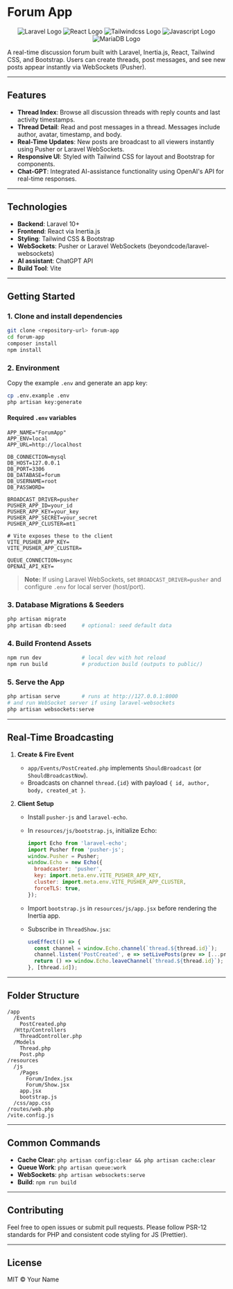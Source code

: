 # Forum App
<p align="center">
</p>
<p align="center">
    <img src="https://img.shields.io/badge/laravel-%23FF2D20.svg?style=for-the-badge&logo=laravel&logoColor=white" alt="Laravel Logo"/> 
    <img src="https://img.shields.io/badge/-ReactJs-61DAFB?logo=react&logoColor=white&style=for-the-badge&color=black" alt="React Logo"/> 
    <img src="https://img.shields.io/badge/tailwindcss-%2338B2AC.svg?style=for-the-badge&logo=tailwind-css&logoColor=white" alt="Tailwindcss Logo"/> 
    <img src="https://img.shields.io/badge/javascript-%23323330.svg?style=for-the-badge&logo=javascript&logoColor=%23F7DF1E" alt="Javascript Logo"/>
    <img src="https://img.shields.io/badge/MySQL-003545?style=for-the-badge&logo=mariadb&logoColor=white" alt="MariaDB Logo"/>
</p>
A real-time discussion forum built with Laravel, Inertia.js, React, Tailwind CSS, and Bootstrap. Users can create threads, post messages, and see new posts appear instantly via WebSockets (Pusher).

---

## Features

* **Thread Index**: Browse all discussion threads with reply counts and last activity timestamps.
* **Thread Detail**: Read and post messages in a thread. Messages include author, avatar, timestamp, and body.
* **Real-Time Updates**: New posts are broadcast to all viewers instantly using Pusher or Laravel WebSockets.
* **Responsive UI**: Styled with Tailwind CSS for layout and Bootstrap for components.
* **Chat-GPT**: Integrated AI-assistance functionality using OpenAI's API for real-time responses.

---

## Technologies

* **Backend**: Laravel 10+
* **Frontend**: React via Inertia.js
* **Styling**: Tailwind CSS & Bootstrap
* **WebSockets**: Pusher or Laravel WebSockets (beyondcode/laravel-websockets)
* **AI assistant**: ChatGPT API
* **Build Tool**: Vite

---

## Getting Started

### 1. Clone and install dependencies

```bash
git clone <repository-url> forum-app
cd forum-app
composer install
npm install
```

### 2. Environment

Copy the example `.env` and generate an app key:

```bash
cp .env.example .env
php artisan key:generate
```

#### Required `.env` variables

```dotenv
APP_NAME="ForumApp"
APP_ENV=local
APP_URL=http://localhost

DB_CONNECTION=mysql
DB_HOST=127.0.0.1
DB_PORT=3306
DB_DATABASE=forum
DB_USERNAME=root
DB_PASSWORD=

BROADCAST_DRIVER=pusher
PUSHER_APP_ID=your_id
PUSHER_APP_KEY=your_key
PUSHER_APP_SECRET=your_secret
PUSHER_APP_CLUSTER=mt1

# Vite exposes these to the client
VITE_PUSHER_APP_KEY=
VITE_PUSHER_APP_CLUSTER=

QUEUE_CONNECTION=sync
OPENAI_API_KEY=
```

> **Note:** If using Laravel WebSockets, set `BROADCAST_DRIVER=pusher` and configure `.env` for local server (host/port).

### 3. Database Migrations & Seeders

```bash
php artisan migrate
php artisan db:seed     # optional: seed default data
```

### 4. Build Frontend Assets

```bash
npm run dev             # local dev with hot reload
npm run build           # production build (outputs to public/)
```

### 5. Serve the App

```bash
php artisan serve       # runs at http://127.0.0.1:8000
# and run WebSocket server if using laravel-websockets
php artisan websockets:serve
```

---

## Real-Time Broadcasting

1. **Create & Fire Event**

    * `app/Events/PostCreated.php` implements `ShouldBroadcast` (or `ShouldBroadcastNow`).
    * Broadcasts on channel `thread.{id}` with payload `{ id, author, body, created_at }`.
2. **Client Setup**

    * Install `pusher-js` and `laravel-echo`.
    * In `resources/js/bootstrap.js`, initialize Echo:

      ```js
      import Echo from 'laravel-echo';
      import Pusher from 'pusher-js';
      window.Pusher = Pusher;
      window.Echo = new Echo({
        broadcaster: 'pusher',
        key: import.meta.env.VITE_PUSHER_APP_KEY,
        cluster: import.meta.env.VITE_PUSHER_APP_CLUSTER,
        forceTLS: true,
      });
      ```
    * Import `bootstrap.js` in `resources/js/app.jsx` before rendering the Inertia app.
    * Subscribe in `ThreadShow.jsx`:

      ```js
      useEffect(() => {
        const channel = window.Echo.channel(`thread.${thread.id}`);
        channel.listen('PostCreated', e => setLivePosts(prev => [...prev, e]));
        return () => window.Echo.leaveChannel(`thread.${thread.id}`);
      }, [thread.id]);
      ```

---

## Folder Structure

```
/app
  /Events
    PostCreated.php
  /Http/Controllers
    ThreadController.php
  /Models
    Thread.php
    Post.php
/resources
  /js
    /Pages
      Forum/Index.jsx
      Forum/Show.jsx
    app.jsx
    bootstrap.js
  /css/app.css
/routes/web.php
/vite.config.js
```

---

## Common Commands

* **Cache Clear**: `php artisan config:clear && php artisan cache:clear`
* **Queue Work**: `php artisan queue:work`
* **WebSockets**: `php artisan websockets:serve`
* **Build**: `npm run build`

---

## Contributing

Feel free to open issues or submit pull requests. Please follow PSR-12 standards for PHP and consistent code styling for JS (Prettier).

---

## License

MIT © Your Name
